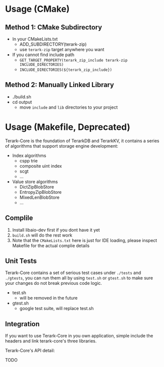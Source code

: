 # Usage (CMake)
## Method 1: CMake Subdirectory
- In your CMakeLists.txt
  - ADD_SUBDIRECTORY(terark-zip)
  - use `terark-zip` target anywhere you want
- If you cannot find include path
  - `GET_TARGET_PROPERTY(terark_zip_include terark-zip INCLUDE_DIRECTORIES)`
  - `INCLUDE_DIRECTORIES(${terark_zip_include})`

## Method 2: Manually Linked Library
- ./build.sh
- cd output
  - move `include` and `lib` directories to your project












# Usage (Makefile, Deprecated)
Terark-Core is the foundation of TerarkDB and TerarkKV, it contains a series of algorithms that support storage engine development:

- Index algorithms
  - cspp trie
  - composite uint index
  - scgt
  - ...
- Value store algorithms
  - DictZipBlobStore
  - EntropyZipBlobStore
  - MixedLenBlobStore
  - ...

## Complile
1. Install libaio-dev first if you dont have it yet
2. `build.sh` will do the rest work
3. Note that the `CMakeLists.txt` here is just for IDE loading, please inspect Makefile for the actual complie details


## Unit Tests
Terark-Core contains a set of serious test cases under `./tests` and `./gtests`, you can run them all by using `test.sh` or `gtest.sh` to make sure your changes do not break previous code logic.
- test.sh
  - will be removed in the future
- gtest.sh
  - google test suite, will replace test.sh

## Integration
If you want to use Terark-Core in you own application, simple include the headers and link terark-core's three libraries.

Terark-Core's API detail:

TODO
